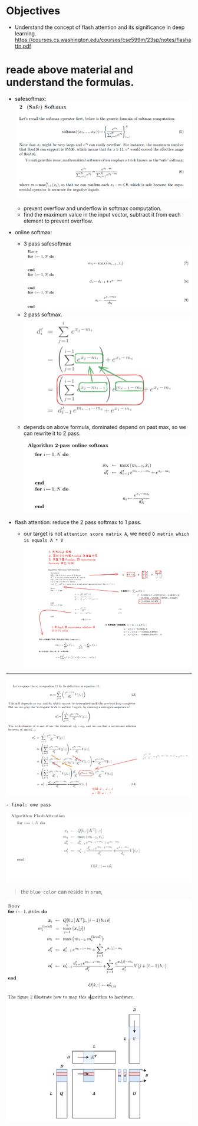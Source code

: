 # Objectives
- Understand the concept of flash attention and its significance in deep learning.
https://courses.cs.washington.edu/courses/cse599m/23sp/notes/flashattn.pdf
# reade above material and understand the formulas. 
- safesoftmax: 
![alt text](image.png)
    - prevent overflow and underflow in softmax computation.
    - find the maximum value in the input vector, subtract it from each element to prevent overflow. 
- online softmax:
    - 3 pass safesoftmax 
![alt text](image-1.png)    
    - 2 pass softmax. 
  ![alt text](image-2.png)
    - depends on above formula, dominated depend on past max, so we can rewrite it to 2 pass. 
![alt text](image-3.png)

- flash attention: reduce the 2 pass softmax to 1 pass. 
    - our target is not `attention score matrix A`, we need `O matrix which is equals A * V` 
![alt text](image-7.png)
-----

![alt text](image-5.png)

    - final: one pass 
  ![alt text](image-6.png)
> the `blue color` can reside in `sram`,
  
  ![alt text](image-8.png)
